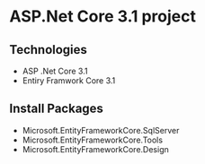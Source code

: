 # ASP.Net Core 3.1 project
## Technologies
- ASP .Net Core 3.1
- Entiry Framwork Core 3.1
## Install Packages
- Microsoft.EntityFrameworkCore.SqlServer
- Microsoft.EntityFrameworkCore.Tools
- Microsoft.EntityFrameworkCore.Design
## 